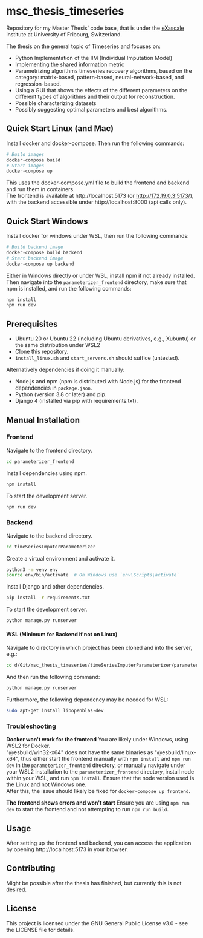 # msc_thesis_timeseries

Repository for my Master Thesis' code base, that is under the [eXascale](https://exascale.info/) institute at University
of Fribourg, Switzerland.

The thesis on the general topic of Timeseries and focuses on:

- Python Implementation of the IIM (Individual Imputation Model)
- Implementing the shared information metric
- Parametrizing algorithms timeseries recovery algorithms, based on the category: matrix-based, pattern-based,
  neural-network-based, and regression-based.
- Using a GUI that shows the effects of the different parameters on the different types of algorithms and their output
  for reconstruction.
- Possible characterizing datasets
- Possibly suggesting optimal parameters and best algorithms.

## Quick Start Linux (and Mac)
Install docker and docker-compose. Then run the following commands:

```bash
# Build images
docker-compose build  
# Start images
docker-compose up
```
This uses the docker-compose.yml file to build the frontend and backend and run them in containers.   
The frontend is available at http://localhost:5173 (or http://172.19.0.3:5173/), 
with the backend accessible under http://localhost:8000 (api calls only).

## Quick Start Windows
Install docker for windows under WSL, then run the following commands:

```bash
# Build backend image
docker-compose build backend
# Start backend image
docker-compose up backend
```

Either in Windows directly or under WSL, install npm if not already installed.
Then navigate into the `parameterizer_frontend` directory, make sure that npm is installed, and run the following commands:

```bash
npm install
npm run dev
```

## Prerequisites

- Ubuntu 20 or Ubuntu 22 (including Ubuntu derivatives, e.g., Xubuntu) or the same distribution under WSL2
- Clone this repository.
- `install_linux.sh` and `start_servers.sh` should suffice (untested).

Alternatively dependencies if doing it manually:

- Node.js and npm (npm is distributed with Node.js) for the frontend dependencies in `package.json`.
- Python (version 3.8 or later) and pip.
- Django 4 (installed via pip with requirements.txt).

## Manual Installation

### Frontend

Navigate to the frontend directory.

```bash
cd parameterizer_frontend
```

Install dependencies using npm.

```bash
npm install
```

To start the development server.

```bash
npm run dev
```

### Backend

Navigate to the backend directory.

```bash
cd timeSeriesImputerParameterizer
```

Create a virtual environment and activate it.

```bash
python3 -m venv env
source env/bin/activate  # On Windows use `env\Scripts\activate`
```

Install Django and other dependencies.

```bash
pip install -r requirements.txt
```

To start the development server.

```bash
python manage.py runserver
```

#### WSL (Minimum for Backend if not on Linux)

Navigate to directory in which project has been cloned and into the server, e.g.:

```bash
cd d/Git/msc_thesis_timeseries/timeSeriesImputerParameterizer/parameterizer/
```

And then run the following command:

```bash
python manage.py runserver
```

Furthermore, the following dependency may be needed for WSL:

```bash
sudo apt-get install libopenblas-dev
```

### Troubleshooting
**Docker won't work for the frontend**
You are likely under Windows, using WSL2 for Docker.  
"@esbuild/win32-x64" does not have the same binaries as "@esbuild/linux-x64",
thus either start the frontend manually with `npm install` and `npm run dev` in the `parameterizer_frontend` directory,
or manually navigate under your WSL2 installation to the `parameterizer_frontend` directory, install node within your WSL,
and run `npm install`. Ensure that the node version used is the Linux and not Windows one.  
After this, the issue should likely be fixed for `docker-compose up frontend`.

**The frontend shows errors and won't start**
Ensure you are using `npm run dev` to start the frontend and not attempting to run `npm run build`.

## Usage

After setting up the frontend and backend, you can access the application by opening http://localhost:5173 in your
browser.

## Contributing

Might be possible after the thesis has finished, but currently this is not desired.

## License

This project is licensed under the GNU General Public License v3.0 - see the LICENSE file for details.
